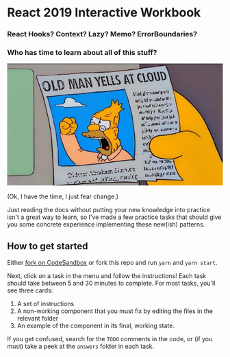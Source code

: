 # React 2019 Interactive Workbook

### React Hooks? Context? Lazy? Memo? ErrorBoundaries?
### Who has time to learn about all of this stuff?

<img src="src/App/About/oldman.jpg" alt="old man yells at cloud">

(Ok, I have the time, I just fear change.)

Just reading the docs without putting your new knowledge into practice isn't a great way to learn, so I've made a few practice tasks that should give you some concrete experience implementing these new(ish) patterns.

## How to get started

Either [fork on CodeSandbox](https://codesandbox.io/s/github/aholachek/react-interactive-workbook?module=/src/1_Context/ThemeProviderContainer.js) or fork this repo and run `yarn` and `yarn start`.

Next, click on a task in the menu and follow the instructions! Each task should take between 5 and 30 minutes to complete. For most tasks, you'll see three cards:

1. A set of instructions
2. A non-working component that you must fix by editing the files in the relevant folder
3. An example of the component in its final, working state.

If you get confused, search for the `TODO` comments in the code, or (if you must) take a peek at the `answers` folder in each task.
